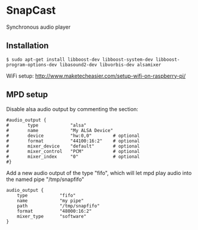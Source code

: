SnapCast
========

Synchronous audio player

Installation
------------

    $ sudo apt-get install libboost-dev libboost-system-dev libboost-program-options-dev libasound2-dev libvorbis-dev alsamixer

WiFi setup:
http://www.maketecheasier.com/setup-wifi-on-raspberry-pi/

MPD setup
---------
Disable alsa audio output by commenting the section:

    #audio_output {
    #       type            "alsa"
    #       name            "My ALSA Device"
    #       device          "hw:0,0"        # optional
    #       format          "44100:16:2"    # optional
    #       mixer_device    "default"       # optional
    #       mixer_control   "PCM"           # optional
    #       mixer_index     "0"             # optional
    #}

Add a new audio output of the type "fifo", which will let mpd play audio into the named pipe "/tmp/snapfifo"

    audio_output {
        type            "fifo"
        name            "my pipe"
        path            "/tmp/snapfifo" 
        format          "48000:16:2"
        mixer_type      "software"
    } 

